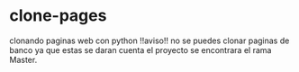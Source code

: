 # clone-pages
clonando paginas web con python !!aviso!! no se puedes clonar paginas de banco ya que estas se daran cuenta 
el proyecto se encontrara el rama Master.
